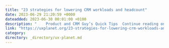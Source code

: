 ```yaml
---
title: "23 strategies for lowering CRM workloads and headcount"
date: 2023-06-29 21:20:59 +0000
dateadded: 2023-06-30 00:01:00 +0100
description: "    Product and CRM Guy’s Quick Tips  Continue reading on UX Planet »  "
link: "https://uxplanet.org/23-strategies-for-lowering-crm-workloads-and-headcount-b7dcb88ceaed?source=rss----819cc2aaeee0---4"
category:
directory: _directory/ux-planet.md
---
```

